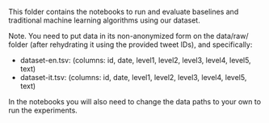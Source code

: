 This folder contains the notebooks to run and evaluate baselines and traditional machine learning algorithms using our dataset.

Note. You need to put data in its non-anonymized form on the data/raw/ folder (after rehydrating it using the provided tweet IDs), and specifically:
- dataset-en.tsv: (columns: id, date, level1, level2, level3, level4, level5, text)
- dataset-it.tsv: (columns: id, date, level1, level2, level3, level4, level5, text)

In the notebooks you will also need to change the data paths to your own to run the experiments.